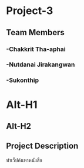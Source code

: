# Project-3
## Team Members
### -Chakkrit Tha-aphai
### -Nutdanai Jirakangwan
### -Sukonthip
Alt-H1
======

Alt-H2
------
## Project Description
ทำเว็ปค้นหาหนังสือ
